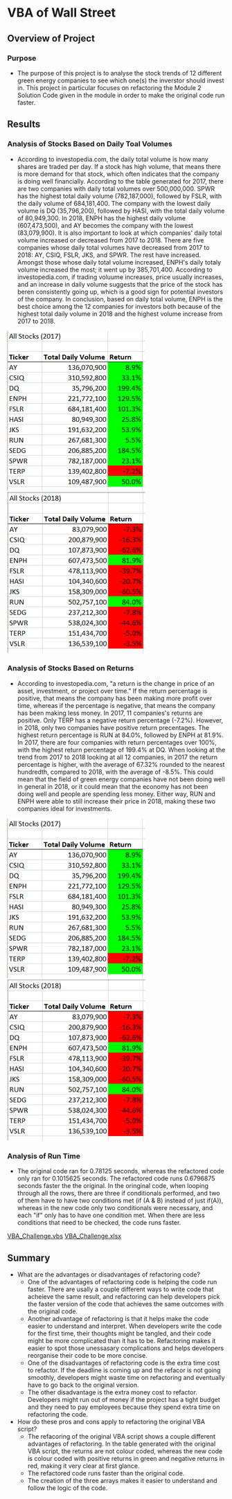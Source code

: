 # VBA of Wall Street

## Overview of Project

### Purpose

- The purpose of this project is to analyse the stock trends of 12 different green energy companies to see which one(s) the inverstor should invest in. This project in particular focuses on refactoring the Module 2 Solution Code given in the module in order to make the original code run faster.

## Results

### Analysis of Stocks Based on Daily Toal Volumes

- According to investopedia.com, the daily total volume is how many shares are traded per day. If a stock has high volume, that means there is more demand for that stock, which often indicates that the company is doing well financially. According to the table generated for 2017, there are two companies with daily total volumes over 500,000,000. SPWR has the highest total daily volume (782,187,000), followed by FSLR, with the daily volume of 684,181,400. The company with the lowest daily volume is DQ (35,796,200), followed by HASI, with the total daily volume of 80,949,300. In 2018, ENPH has the highest daily volume (607,473,500), and AY becomes the company with the lowest (83,079,900). It is also important to look at which companies' daily total volume increased or decreased from 2017 to 2018. There are five companies whose daily total volumes have decreased from 2017 to 2018: AY, CSIQ, FSLR, JKS, and SPWR. The rest have increased. Amongst those whose daily total volume increased, ENPH's daily totaly volume increased the most; it went up by 385,701,400. According to investopedia.com, if trading voluume increases, price usually increases, and an increase in daily volume suggests that the price of the stock has beren consistently going up, which is a good sign for potential investors of the company. In conclusion, based on daily total volume, ENPH is the best choice among the 12 companies for investors both because of the highest total daily volume in 2018 and the highest volume increase from 2017 to 2018. 

![VBA_Challenge_2017.PNG](Resources/VBA_Challenge_2017.PNG)
![VBA_Challenge_2018.PNG](Resources/VBA_Challenge_2018.PNG)

### Analysis of Stocks Based on Returns

- According to investopedia.com, "a return is the change in price of an asset, investment, or project over time." If the return percentage is positive, that means the company has been making more profit over time, whereas if the percentage is negative, that means the company has been making less money. In 2017, 11 companies's returns are positive. Only TERP has a negative return percentage (-7.2%). However, in 2018, only two companies have positive return precentages. The highest return percentage is RUN at 84.0%, followed by ENPH at 81.9%. In 2017, there are four companies with return percentages over 100%, with the highest return percentage of 199.4% at DQ. When looking at the trend from 2017 to 2018 looking at all 12 companies, in 2017 the return percentage is higher, with the average of 67.32% rounded to the nearest hundredth, compared to 2018, with the average of -8.5%. This could mean that the field of green energy companies have not been doing well in general in 2018, or it could mean that the economy has not been doing well and people are spending less money. Either way, RUN and ENPH were able to still increase their price in 2018, making these two companies ideal for investments. 

![VBA_Challenge_2017.PNG](Resources/VBA_Challenge_2017.PNG)
![VBA_Challenge_2018.PNG](Resources/VBA_Challenge_2018.PNG)

### Analysis of Run Time

- The original code ran for 0.78125 seconds, whereas the refactored code only ran for 0.1015625 seconds. The refactored code runs 0.6796875 seconds faster the the original. In the oringinal code, when looping through all the rows, there are three if conditionals performed, and two of them have to have two conditions met (if (A & B) instead of just if(A)), whereas in the new code only two conditionals were necessary, and each "if" only has to have one condition met. When there are less conditions that need to be checked, the code runs faster. 

[VBA_Challenge.vbs](VBA_Challenge.vbs)
[VBA_Challenge.xlsx](VBA_Challenge.xlsx)

## Summary

- What are the advantages or disadvantages of refactoring code?
    - One of the advantages of refactoring code is helping the code run faster. There are usally a couple different ways to write code that acheieve the same result, and refactoring can help developers pick the faster version of the code that achieves the same outcomes with the original code.
    - Another advantage of refactoring is that it helps make the code easier to understand and interpret. When developers write the code for the first time, their thoughts might be tangled, and their code might be more complicated than it has to be. Refactoring makes it easier to spot those unessasary complications and helps developers reorganise their code to be more concise.
    - One of the disadvantages of refactoring code is the extra time cost to refactor. If the deadline is coming up and the refacor is not going smoothly, developers might waste time on refactoring and eventually have to go back to the original version.
    - The other disadvantage is the extra money cost to refactor. Developers might run out of money if the project has a tight budget and they need to pay employees because they spend extra time on refactoring the code. 
- How do these pros and cons apply to refactoring the original VBA script?
    - The refacoring of the original VBA script shows a couple different advantages of refactoring. In the table generated with the original VBA script, the returns are not colour coded, whereas the new code is colour coded with positive returns in green and negative returns in red, making it very clear at first glance. 
    - The refactored code runs faster than the original code. 
    - The creation of the three arrays makes it easier to understand and follow the logic of the code. 

